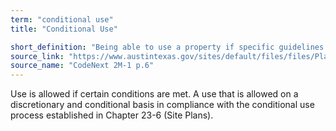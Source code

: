 ```yaml
---
term: "conditional use"
title: "Conditional Use"

short_definition: "Being able to use a property if specific guidelines are followed."
source_link: "https://www.austintexas.gov/sites/default/files/files/Planning/CodeNEXT/ALDC_PRD_23_LandDevelopmentCode_Combined_2017_0130_web.pdf"
source_name: "CodeNext 2M-1 p.6"
---
```

Use is allowed if certain conditions are met.
A use that is allowed on a discretionary and conditional basis in compliance with the conditional use process established in Chapter 23-6 (Site Plans).
